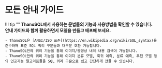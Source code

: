# __모든 안내 가이드__

!!! tip ""
    __ThanoSQL에서 사용하는 문법들의 기능과 사용방법을 확인할 수 있습니다.  
    안내 가이드와 함께 활용하면서 모델을 만들고 배포해 보세요.__   

    - ThanoSQL은 [ANSI/ISO 표준](https://en.wikipedia.org/wiki/SQL_syntax)을 준수하며 표준 SQL 쿼리 구문들과 대부분 호환 가능합니다.  
    - ThanoSQL만의 쿼리 기능을 통해 이미지/동영상 내의 내용 검색이 가능합니다.  
    - ThanoSQL만의 쿼리 기능을 통해 이미지 분류 모델, 회귀 예측, 분류 예측, 추천 모델 등의 인공지능 알고리즘들을 SQL 쿼리 구문으로 쉽고 간단하게 만들 수 있습니다.  
